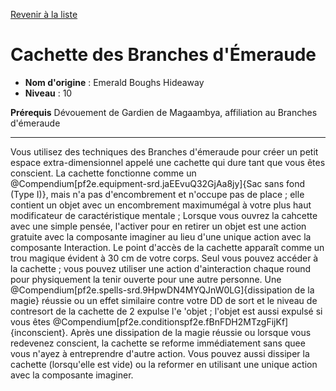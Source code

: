 [Revenir à la liste](list.md)

# Cachette des Branches d'Émeraude

 * **Nom d'origine** : Emerald Boughs Hideaway
 * **Niveau** : 10


<p><span id="ctl00_MainContent_DetailedOutput"><strong>Prérequis</strong> Dévouement de Gardien de Magaambya, affiliation au Branches d'émeraude<br></span></p>
<hr>
<p>Vous utilisez des techniques des Branches d'émeraude pour créer un petit espace extra-dimensionnel appelé une cachette qui dure tant que vous êtes conscient. La cachette fonctionne comme un @Compendium[pf2e.equipment-srd.jaEEvuQ32GjAa8jy]{Sac sans fond (Type I)}, mais n'a pas d'encombrement et n'occupe pas de place ; elle contient un objet avec un encombrement maximumégal à votre plus haut modificateur de caractéristique mentale ; Lorsque vous ouvrez la cahcette avec une simple pensée, l'activer pour en retirer un objet est une action gratuite avec la composante imaginer au lieu d'une unique action avec la composante Interaction. Le point d'accès de la cachette apparaît comme un trou magique évident à 30 cm de votre corps. Seul vous pouvez accéder à la cachette ; vous pouvez utiliser une action d'ainteraction chaque round pour physiquement la tenir ouverte pour une autre personne. Une @Compendium[pf2e.spells-srd.9HpwDN4MYQJnW0LG]{dissipation de la magie} réussie ou un effet similaire contre votre DD de sort et le niveau de contresort de la cachette de 2 expulse l'e 'objet ; l'objet est aussi expulsé si vous êtes @Compendium[pf2e.conditionspf2e.fBnFDH2MTzgFijKf]{inconscient}. Après une dissipation de la magie réussie ou lorsque vous redevenez conscient, la cachette se reforme immédiatement sans quee vous n'ayez à entreprendre d'autre action. Vous pouvez aussi dissiper la cachette (lorsqu'elle est vide) ou la reformer en utilisant une unique action avec la composante imaginer.&nbsp;</p>
